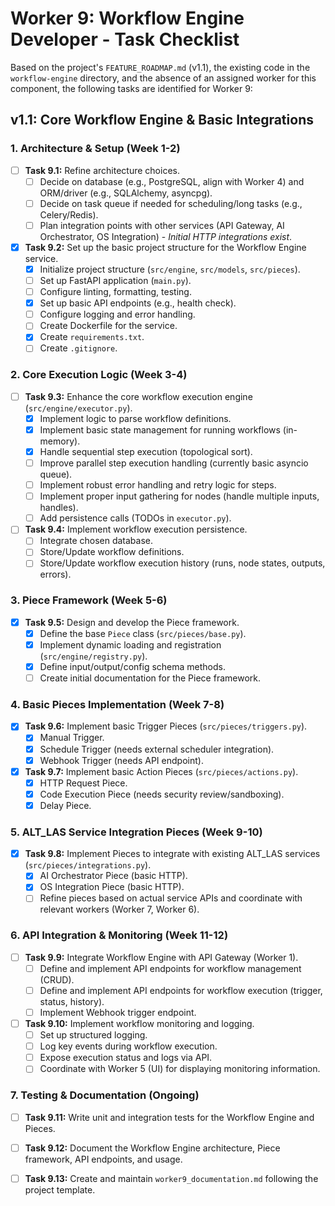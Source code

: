 # Worker 9: Workflow Engine Developer - Task Checklist

Based on the project's `FEATURE_ROADMAP.md` (v1.1), the existing code in the `workflow-engine` directory, and the absence of an assigned worker for this component, the following tasks are identified for Worker 9:

## v1.1: Core Workflow Engine & Basic Integrations

### 1. Architecture & Setup (Week 1-2)
- [ ] **Task 9.1:** Refine architecture choices.
    - [ ] Decide on database (e.g., PostgreSQL, align with Worker 4) and ORM/driver (e.g., SQLAlchemy, asyncpg).
    - [ ] Decide on task queue if needed for scheduling/long tasks (e.g., Celery/Redis).
    - [ ] Plan integration points with other services (API Gateway, AI Orchestrator, OS Integration) - *Initial HTTP integrations exist*. 
- [x] **Task 9.2:** Set up the basic project structure for the Workflow Engine service.
    - [x] Initialize project structure (`src/engine`, `src/models`, `src/pieces`).
    - [ ] Set up FastAPI application (`main.py`).
    - [ ] Configure linting, formatting, testing.
    - [x] Set up basic API endpoints (e.g., health check).
    - [ ] Configure logging and error handling.
    - [ ] Create Dockerfile for the service.
    - [x] Create `requirements.txt`.
    - [ ] Create `.gitignore`.

### 2. Core Execution Logic (Week 3-4)
- [ ] **Task 9.3:** Enhance the core workflow execution engine (`src/engine/executor.py`).
    - [x] Implement logic to parse workflow definitions.
    - [x] Implement basic state management for running workflows (in-memory).
    - [x] Handle sequential step execution (topological sort).
    - [ ] Improve parallel step execution handling (currently basic asyncio queue).
    - [ ] Implement robust error handling and retry logic for steps.
    - [ ] Implement proper input gathering for nodes (handle multiple inputs, handles).
    - [ ] Add persistence calls (TODOs in `executor.py`).
- [ ] **Task 9.4:** Implement workflow execution persistence.
    - [ ] Integrate chosen database.
    - [ ] Store/Update workflow definitions.
    - [ ] Store/Update workflow execution history (runs, node states, outputs, errors).

### 3. Piece Framework (Week 5-6)
- [x] **Task 9.5:** Design and develop the Piece framework.
    - [x] Define the base `Piece` class (`src/pieces/base.py`).
    - [x] Implement dynamic loading and registration (`src/engine/registry.py`).
    - [x] Define input/output/config schema methods.
    - [ ] Create initial documentation for the Piece framework.

### 4. Basic Pieces Implementation (Week 7-8)
- [x] **Task 9.6:** Implement basic Trigger Pieces (`src/pieces/triggers.py`).
    - [x] Manual Trigger.
    - [x] Schedule Trigger (needs external scheduler integration).
    - [x] Webhook Trigger (needs API endpoint).
- [x] **Task 9.7:** Implement basic Action Pieces (`src/pieces/actions.py`).
    - [x] HTTP Request Piece.
    - [x] Code Execution Piece (needs security review/sandboxing).
    - [x] Delay Piece.

### 5. ALT_LAS Service Integration Pieces (Week 9-10)
- [x] **Task 9.8:** Implement Pieces to integrate with existing ALT_LAS services (`src/pieces/integrations.py`).
    - [x] AI Orchestrator Piece (basic HTTP).
    - [x] OS Integration Piece (basic HTTP).
    - [ ] Refine pieces based on actual service APIs and coordinate with relevant workers (Worker 7, Worker 6).

### 6. API Integration & Monitoring (Week 11-12)
- [ ] **Task 9.9:** Integrate Workflow Engine with API Gateway (Worker 1).
    - [ ] Define and implement API endpoints for workflow management (CRUD).
    - [ ] Define and implement API endpoints for workflow execution (trigger, status, history).
    - [ ] Implement Webhook trigger endpoint.
- [ ] **Task 9.10:** Implement workflow monitoring and logging.
    - [ ] Set up structured logging.
    - [ ] Log key events during workflow execution.
    - [ ] Expose execution status and logs via API.
    - [ ] Coordinate with Worker 5 (UI) for displaying monitoring information.

### 7. Testing & Documentation (Ongoing)
- [ ] **Task 9.11:** Write unit and integration tests for the Workflow Engine and Pieces.
- [ ] **Task 9.12:** Document the Workflow Engine architecture, Piece framework, API endpoints, and usage.
- [ ] **Task 9.13:** Create and maintain `worker9_documentation.md` following the project template.

